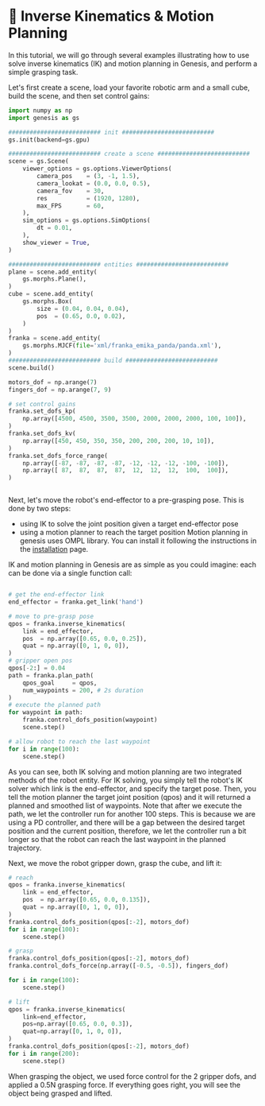 # 🦾 Inverse Kinematics & Motion Planning

In this tutorial, we will go through several examples illustrating how to use solve inverse kinematics (IK) and motion planning in Genesis, and perform a simple grasping task.

Let's first create a scene, load your favorite robotic arm and a small cube, build the scene, and then set control gains:
```python
import numpy as np
import genesis as gs

########################## init ##########################
gs.init(backend=gs.gpu)

########################## create a scene ##########################
scene = gs.Scene(
    viewer_options = gs.options.ViewerOptions(
        camera_pos    = (3, -1, 1.5),
        camera_lookat = (0.0, 0.0, 0.5),
        camera_fov    = 30,
        res           = (1920, 1280),
        max_FPS       = 60,
    ),
    sim_options = gs.options.SimOptions(
        dt = 0.01,
    ),
    show_viewer = True,
)

########################## entities ##########################
plane = scene.add_entity(
    gs.morphs.Plane(),
)
cube = scene.add_entity(
    gs.morphs.Box(
        size = (0.04, 0.04, 0.04),
        pos  = (0.65, 0.0, 0.02),
    )
)
franka = scene.add_entity(
    gs.morphs.MJCF(file='xml/franka_emika_panda/panda.xml'),
)
########################## build ##########################
scene.build()

motors_dof = np.arange(7)
fingers_dof = np.arange(7, 9)

# set control gains
franka.set_dofs_kp(
    np.array([4500, 4500, 3500, 3500, 2000, 2000, 2000, 100, 100]),
)
franka.set_dofs_kv(
    np.array([450, 450, 350, 350, 200, 200, 200, 10, 10]),
)
franka.set_dofs_force_range(
    np.array([-87, -87, -87, -87, -12, -12, -12, -100, -100]),
    np.array([ 87,  87,  87,  87,  12,  12,  12,  100,  100]),
)
```

```{figure} ../../_static/images/IK_mp_grasp.png
```
Next, let's move the robot's end-effector to a pre-grasping pose. This is done by two steps:
- using IK to solve the joint position given a target end-effector pose
- using a motion planner to reach the target position
Motion planning in genesis uses OMPL library. You can install it following the instructions in the [installation](../overview/installation.md) page.

IK and motion planning in Genesis are as simple as you could imagine: each can be done via a single function call:
```python

# get the end-effector link
end_effector = franka.get_link('hand')

# move to pre-grasp pose
qpos = franka.inverse_kinematics(
    link = end_effector,
    pos  = np.array([0.65, 0.0, 0.25]),
    quat = np.array([0, 1, 0, 0]),
)
# gripper open pos
qpos[-2:] = 0.04
path = franka.plan_path(
    qpos_goal     = qpos,
    num_waypoints = 200, # 2s duration
)
# execute the planned path
for waypoint in path:
    franka.control_dofs_position(waypoint)
    scene.step()

# allow robot to reach the last waypoint
for i in range(100):
    scene.step()

```
As you can see, both IK solving and motion planning are two integrated methods of the robot entity. For IK solving, you simply tell the robot's IK solver which link is the end-effector, and specify the target pose. Then, you tell the motion planner the target joint position (qpos) and it will returned a planned and smoothed list of waypoints. Note that after we execute the path, we let the controller run for another 100 steps. This is because we are using a PD controller, and there will be a gap between the desired target position and the current position, therefore, we let the controller run a bit longer so that the robot can reach the last waypoint in the planned trajectory.

Next, we move the robot gripper down, grasp the cube, and lift it:
```python
# reach
qpos = franka.inverse_kinematics(
    link = end_effector,
    pos  = np.array([0.65, 0.0, 0.135]),
    quat = np.array([0, 1, 0, 0]),
)
franka.control_dofs_position(qpos[:-2], motors_dof)
for i in range(100):
    scene.step()

# grasp
franka.control_dofs_position(qpos[:-2], motors_dof)
franka.control_dofs_force(np.array([-0.5, -0.5]), fingers_dof)

for i in range(100):
    scene.step()

# lift
qpos = franka.inverse_kinematics(
    link=end_effector,
    pos=np.array([0.65, 0.0, 0.3]),
    quat=np.array([0, 1, 0, 0]),
)
franka.control_dofs_position(qpos[:-2], motors_dof)
for i in range(200):
    scene.step()
```
When grasping the object, we used force control for the 2 gripper dofs, and applied a 0.5N grasping force. If everything goes right, you will see the object being grasped and lifted.
